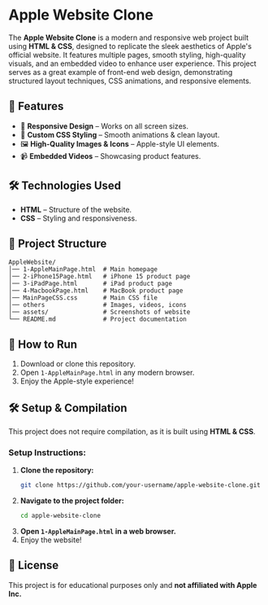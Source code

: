 # Apple Website Clone

The **Apple Website Clone** is a modern and responsive web project built using **HTML & CSS**, designed to replicate the sleek aesthetics of Apple's official website. It features multiple pages, smooth styling, high-quality visuals, and an embedded video to enhance user experience. This project serves as a great example of front-end web design, demonstrating structured layout techniques, CSS animations, and responsive elements. 

## 🌟 Features

- 📱 **Responsive Design** – Works on all screen sizes.
- 🎨 **Custom CSS Styling** – Smooth animations & clean layout.
- 🖼️ **High-Quality Images & Icons** – Apple-style UI elements.
- 📹 **Embedded Videos** – Showcasing product features.

## 🛠️ Technologies Used

- **HTML** – Structure of the website.
- **CSS** – Styling and responsiveness.

## 📂 Project Structure

```
AppleWebsite/
│── 1-AppleMainPage.html  # Main homepage
│── 2-iPhone15Page.html   # iPhone 15 product page
│── 3-iPadPage.html       # iPad product page
│── 4-MacbookPage.html    # MacBook product page
│── MainPageCSS.css       # Main CSS file
│── others                # Images, videos, icons
│── assets/               # Screenshots of website
└── README.md             # Project documentation
```

## 🚀 How to Run

1. Download or clone this repository.
2. Open `1-AppleMainPage.html` in any modern browser.
3. Enjoy the Apple-style experience!

## 🛠️ Setup & Compilation

This project does not require compilation, as it is built using **HTML & CSS**.

### **Setup Instructions:**

1. **Clone the repository:**
   ```sh
   git clone https://github.com/your-username/apple-website-clone.git
   ```
2. **Navigate to the project folder:**
   ```sh
   cd apple-website-clone
   ```
3. **Open ****************************************************************************`1-AppleMainPage.html`**************************************************************************** in a web browser.**
4. Enjoy the website!

## 📜 License

This project is for educational purposes only and **not affiliated with Apple Inc.**

